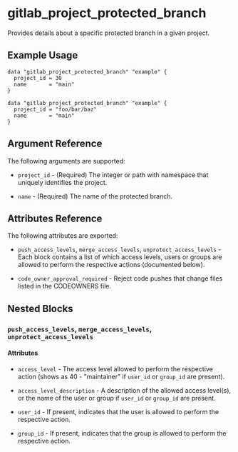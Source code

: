 # gitlab\_project\_protected\_branch

Provides details about a specific protected branch in a given project.

## Example Usage

```hcl
data "gitlab_project_protected_branch" "example" {
  project_id = 30
  name       = "main"
}
```

```hcl
data "gitlab_project_protected_branch" "example" {
  project_id = "foo/bar/baz"
  name       = "main"
}
```

## Argument Reference

The following arguments are supported:

* `project_id` - (Required) The integer or path with namespace that uniquely identifies the project.

* `name` - (Required) The name of the protected branch.

## Attributes Reference

The following attributes are exported:

* `push_access_levels`, `merge_access_levels`, `unprotect_access_levels` - Each block contains a list of which access levels, users or groups are allowed to perform the respective actions (documented below).

* `code_owner_approval_required` - Reject code pushes that change files listed in the CODEOWNERS file.

## Nested Blocks

### `push_access_levels`, `merge_access_levels`, `unprotect_access_levels`

#### Attributes

* `access_level` - The access level allowed to perform the respective action (shows as 40 - "maintainer" if `user_id` or `group_id` are present).

* `access_level_description` - A description of the allowed access level(s), or the name of the user or group if `user_id` or `group_id` are present.

* `user_id` - If present, indicates that the user is allowed to perform the respective action.

* `group_id` - If present, indicates that the group is allowed to perform the respective action.

